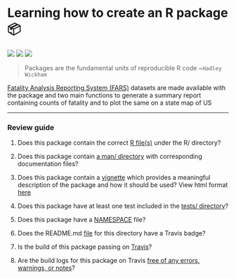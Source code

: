 # Learning how to create an R package 📦

[![](https://img.shields.io/travis/com/rahulvenugopal/gradedassignment?style=for-the-badge)](https://travis-ci.com/github/rahulvenugopal/gradedassignment)    [![](https://img.shields.io/github/license/rahulvenugopal/testma?style=for-the-badge)](https://www.gnu.org/licenses/gpl-3.0)	 [![](https://img.shields.io/twitter/follow/rhlvenugopal?color=blue&logo=twitter&style=for-the-badge)](https://twitter.com/rhlvenugopal)

> Packages are the fundamental units of reproducible R code ~`Hadley Wickham`

[Fatality Analysis Reporting System (FARS)](https://www.nhtsa.gov/research-data/fatality-analysis-reporting-system-fars) datasets are made available with the package and two main functions to generate a summary report containing counts of fatality and to plot the same on a state map of US

---

### Review guide
1. Does this package contain the correct [R file(s)](https://github.com/rahulvenugopal/gradedassignment/blob/main/R/fars_functions.R) under the R/ directory?

2. Does this package contain [a man/ directory](https://github.com/rahulvenugopal/gradedassignment/tree/main/man) with corresponding documentation files?

3. Does this package contain a [vignette](https://github.com/rahulvenugopal/gradedassignment/blob/main/vignettes/farsdata-tutorial.Rmd) which provides a meaningful description of the package and how it should be used? View html format [here](https://htmlpreview.github.io/?https://github.com/rahulvenugopal/gradedassignment/blob/b9160ff9548b59ee98872891f0111ea96f0d782d/doc/farsdata-tutorial.html)

4. Does this package have at least one test included in the [tests/ directory](https://github.com/rahulvenugopal/gradedassignment/tree/main/tests/testthat)?

5. Does this package have a [NAMESPACE](https://github.com/rahulvenugopal/gradedassignment/blob/main/NAMESPACE) file?

6. Does the README.md [file](https://github.com/rahulvenugopal/gradedassignment/blob/main/README.md) for this directory have a Travis badge?

7. Is the build of this package passing on [Travis](https://travis-ci.com/github/rahulvenugopal/gradedassignment)?

8. Are the build logs for this package on Travis [free of any errors, warnings, or notes](https://travis-ci.com/github/rahulvenugopal/gradedassignment)?
